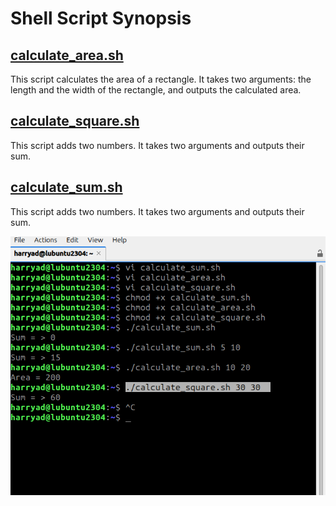 # Shell Script Synopsis

## [calculate_area.sh](calculate_area.sh)
This script calculates the area of a rectangle. It takes two arguments: the length and the width of the rectangle, and outputs the calculated area.

## [calculate_square.sh](calculate_square.sh)
This script adds two numbers. It takes two arguments and outputs their sum.

## [calculate_sum.sh](calculate_sum.sh)
This script adds two numbers. It takes two arguments and outputs their sum.

![Console Output](consoleOutputlab8.png)



